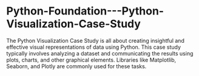# Python-Foundation---Python-Visualization-Case-Study
The Python Visualization Case Study is all about creating insightful and effective visual representations of data using Python. This case study typically involves analyzing a dataset and communicating the results using plots, charts, and other graphical elements. Libraries like Matplotlib, Seaborn, and Plotly are commonly used for these tasks.
